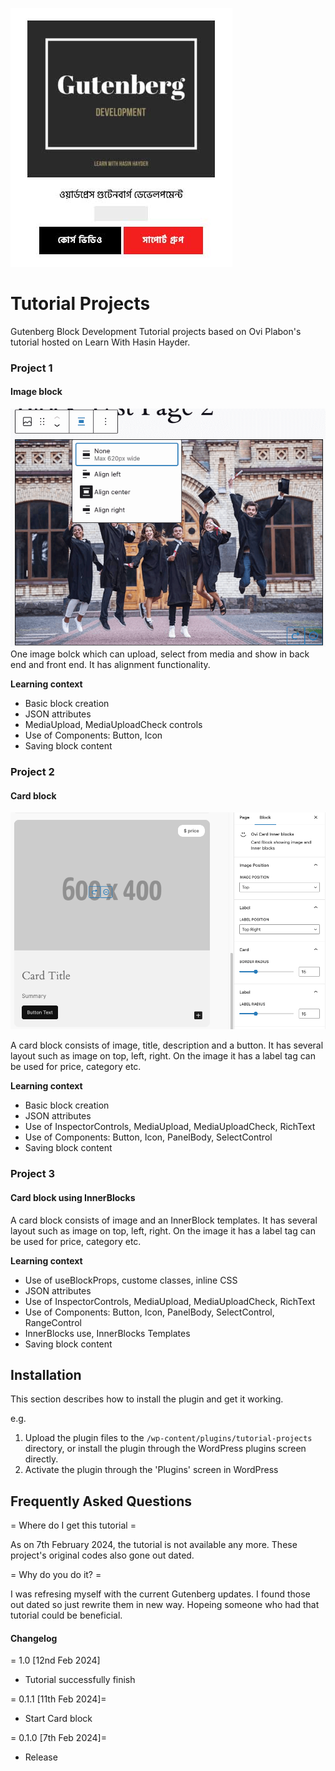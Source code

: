 ![LWHH - Gutenberg](/assets/lwhh-gutenberg-screen.jpg)

# Tutorial Projects

Gutenberg Block Development Tutorial projects based on Ovi Plabon's tutorial hosted on Learn With Hasin Hayder.

### Project 1

#### Image block

![LWHH - image-block](/assets/image-block2.png)
One image bolck which can upload, select from media and show in back end and front end. It has alignment functionality.

**Learning context**

- Basic block creation
- JSON attributes
- MediaUpload, MediaUploadCheck controls
- Use of Components: Button, Icon
- Saving block content

### Project 2

#### Card block

![LWHH - card-block](/assets/card-block.png)

A card block consists of image, title, description and a button. It has several layout such as image on top, left, right. On the image it has a label tag can be used for price, category etc.

**Learning context**

- Basic block creation
- JSON attributes
- Use of InspectorControls, MediaUpload, MediaUploadCheck, RichText
- Use of Components: Button, Icon, PanelBody, SelectControl
- Saving block content

### Project 3

#### Card block using InnerBlocks

A card block consists of image and an InnerBlock templates. It has several layout such as image on top, left, right. On the image it has a label tag can be used for price, category etc.

**Learning context**

- Use of useBlockProps, custome classes, inline CSS
- JSON attributes
- Use of InspectorControls, MediaUpload, MediaUploadCheck, RichText
- Use of Components: Button, Icon, PanelBody, SelectControl, RangeControl
- InnerBlocks use, InnerBlocks Templates
- Saving block content

## Installation

This section describes how to install the plugin and get it working.

e.g.

1. Upload the plugin files to the `/wp-content/plugins/tutorial-projects` directory, or install the plugin through the WordPress plugins screen directly.
1. Activate the plugin through the 'Plugins' screen in WordPress

## Frequently Asked Questions

= Where do I get this tutorial =

As on 7th February 2024, the tutorial is not available any more. These project's original codes also gone out dated.

= Why do you do it? =

I was refresing myself with the current Gutenberg updates. I found those out dated so just rewrite them in new way. Hopeing someone who had that tutorial could be beneficial.

#### Changelog

= 1.0 [12nd Feb 2024]

- Tutorial successfully finish

= 0.1.1 [11th Feb 2024]=

- Start Card block

= 0.1.0 [7th Feb 2024]=

- Release
